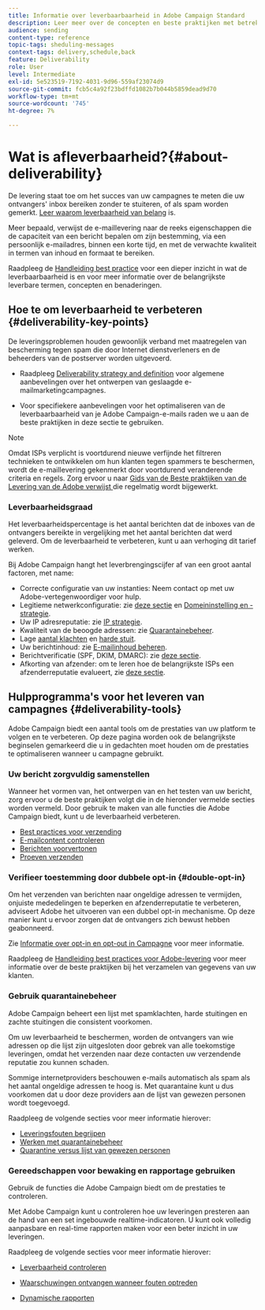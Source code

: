 ```yaml
---
title: Informatie over leverbaarbaarheid in Adobe Campaign Standard
description: Leer meer over de concepten en beste praktijken met betrekking tot leverbaarheid evenals de hulpmiddelen die door Adobe Campaign Standard worden aangeboden om het verzenden van uw leveringen te optimaliseren.
audience: sending
content-type: reference
topic-tags: sheduling-messages
context-tags: delivery,schedule,back
feature: Deliverability
role: User
level: Intermediate
exl-id: 5e523519-7192-4031-9d96-559af23074d9
source-git-commit: fcb5c4a92f23bdffd1082b7b044b5859dead9d70
workflow-type: tm+mt
source-wordcount: '745'
ht-degree: 7%

---
```


# Wat is afleverbaarheid?{#about-deliverability}

De levering staat toe om het succes van uw campagnes te meten die uw ontvangers&#39; inbox bereiken zonder te stuiteren, of als spam worden gemerkt. [Leer waarom leverbaarheid van belang](https://experienceleague.adobe.com/docs/deliverability-learn/deliverability-best-practice-guide/deliverability-strategy-and-definition.html#why-deliverability-matters) is.

Meer bepaald, verwijst de e-maillevering naar de reeks eigenschappen die de capaciteit van een bericht bepalen om zijn bestemming, via een persoonlijk e-mailadres, binnen een korte tijd, en met de verwachte kwaliteit in termen van inhoud en formaat te bereiken. <!--These characteristics fall into four main categories: data quality, message and content, sending infrastructure, and reputation. Together, they form the foundation of a successful email deliverability program.-->

Raadpleeg de [Handleiding best practice](https://experienceleague.adobe.com/docs/deliverability-learn/deliverability-best-practice-guide/introduction.html?lang=nl) voor een dieper inzicht in wat de leverbaarbaarheid is en voor meer informatie over de belangrijkste leverbare termen, concepten en benaderingen.

## Hoe te om leverbaarheid te verbeteren {#deliverability-key-points}

De leveringsproblemen houden gewoonlijk verband met maatregelen van bescherming tegen spam die door Internet dienstverleners en de beheerders van de postserver worden uitgevoerd.

* Raadpleeg [Deliverability strategy and definition](https://experienceleague.adobe.com/docs/deliverability-learn/deliverability-best-practice-guide/deliverability-strategy-and-definition.html) voor algemene aanbevelingen over het ontwerpen van geslaagde e-mailmarketingcampagnes.

* Voor specifiekere aanbevelingen voor het optimaliseren van de leverbaarbaarheid van je Adobe Campaign-e-mails raden we u aan de beste praktijken in deze sectie te gebruiken.

>[!NOTE]
>
>Omdat ISPs verplicht is voortdurend nieuwe verfijnde het filtreren technieken te ontwikkelen om hun klanten tegen spammers te beschermen, wordt de e-maillevering gekenmerkt door voortdurend veranderende criteria en regels. Zorg ervoor u naar [Gids van de Beste praktijken van de Levering van de Adobe verwijst ](https://experienceleague.adobe.com/docs/deliverability-learn/deliverability-best-practice-guide/introduction.html) die regelmatig wordt bijgewerkt.

### Leverbaarheidsgraad

Het leverbaarheidspercentage is het aantal berichten dat de inboxes van de ontvangers bereikte in vergelijking met het aantal berichten dat werd geleverd. Om de leverbaarheid te verbeteren, kunt u aan verhoging dit tarief werken.

Bij Adobe Campaign hangt het leverbrengingscijfer af van een groot aantal factoren, met name:

* Correcte configuratie van uw instanties: Neem contact op met uw Adobe-vertegenwoordiger voor hulp.
* Legitieme netwerkconfiguratie: zie [deze sectie](../../sending/using/optimize-delivery.md#network-config) en [Domeininstelling en -strategie](https://experienceleague.adobe.com/docs/deliverability-learn/deliverability-best-practice-guide/transition-process/infrastructure.html#domain-setup-and-strategy).
* Uw IP adresreputatie: zie [IP strategie](https://experienceleague.adobe.com/docs/deliverability-learn/deliverability-best-practice-guide/transition-process/infrastructure.html#ip-strategy).
* Kwaliteit van de beoogde adressen: zie [Quarantainebeheer](../../sending/using/optimize-delivery.md#quarantine-management).
* Lage [aantal klachten](https://experienceleague.adobe.com/docs/deliverability-learn/deliverability-best-practice-guide/metrics-for-deliverability/complaints.html) en [harde stuit](https://experienceleague.adobe.com/docs/deliverability-learn/deliverability-best-practice-guide/metrics-for-deliverability/bounces.html#hard-bounces).
* Uw berichtinhoud: zie [E-mailinhoud beheren](../../sending/using/control-email-content.md).
* Berichtverificatie (SPF, DKIM, DMARC): zie [deze sectie](https://experienceleague.adobe.com/docs/deliverability-learn/deliverability-best-practice-guide/transition-process/infrastructure.html#authentication).
* Afkorting van afzender: om te leren hoe de belangrijkste ISPs een afzenderreputatie evalueert, zie [deze sectie](https://experienceleague.adobe.com/docs/deliverability-learn/deliverability-best-practice-guide/internet-service-provider-specifics/overview.html).

## Hulpprogramma&#39;s voor het leveren van campagnes {#deliverability-tools}

Adobe Campaign biedt een aantal tools om de prestaties van uw platform te volgen en te verbeteren. Op deze pagina worden ook de belangrijkste beginselen gemarkeerd die u in gedachten moet houden om de prestaties te optimaliseren wanneer u campagne gebruikt.

### Uw bericht zorgvuldig samenstellen

Wanneer het vormen van, het ontwerpen van en het testen van uw bericht, zorg ervoor u de beste praktijken volgt die in de hieronder vermelde secties worden vermeld. Door gebruik te maken van alle functies die Adobe Campaign biedt, kunt u de leverbaarheid verbeteren.

* [Best practices voor verzending](../../sending/using/delivery-best-practices.md)
* [E-mailcontent controleren](../../sending/using/control-email-content.md)
* [Berichten voorvertonen](../../sending/using/previewing-messages.md)
* [Proeven verzenden](../../sending/using/sending-proofs.md)

### Verifieer toestemming door dubbele opt-in {#double-opt-in}

Om het verzenden van berichten naar ongeldige adressen te vermijden, onjuiste mededelingen te beperken en afzenderreputatie te verbeteren, adviseert Adobe het uitvoeren van een dubbel opt-in mechanisme. Op deze manier kunt u ervoor zorgen dat de ontvangers zich bewust hebben geabonneerd.

Zie [Informatie over opt-in en opt-out in Campagne](../../audiences/using/about-opt-in-and-opt-out-in-campaign.md) voor meer informatie.

Raadpleeg de [Handleiding best practices voor Adobe-levering](https://experienceleague.adobe.com/docs/deliverability-learn/deliverability-best-practice-guide/first-impressions/address-collection-and-list-growth.html#data-quality-and-hygiene) voor meer informatie over de beste praktijken bij het verzamelen van gegevens van uw klanten.

### Gebruik quarantainebeheer

Adobe Campaign beheert een lijst met spamklachten, harde stuitingen en zachte stuitingen die consistent voorkomen.

Om uw leverbaarheid te beschermen, worden de ontvangers van wie adressen op die lijst zijn uitgesloten door gebrek van alle toekomstige leveringen, omdat het verzenden naar deze contacten uw verzendende reputatie zou kunnen schaden.

Sommige internetproviders beschouwen e-mails automatisch als spam als het aantal ongeldige adressen te hoog is. Met quarantaine kunt u dus voorkomen dat u door deze providers aan de lijst van gewezen personen wordt toegevoegd.

Raadpleeg de volgende secties voor meer informatie hierover:

* [Leveringsfouten begrijpen](../../sending/using/understanding-delivery-failures.md)
* [Werken met quarantainebeheer](../../sending/using/understanding-quarantine-management.md)
* [Quarantine versus lijst van gewezen personen](../../sending/using/understanding-quarantine-management.md#quarantine-vs-denylist)

### Gereedschappen voor bewaking en rapportage gebruiken

Gebruik de functies die Adobe Campaign biedt om de prestaties te controleren.

Met Adobe Campaign kunt u controleren hoe uw leveringen presteren aan de hand van een set ingebouwde realtime-indicatoren. <!--For example, you can check the number of messages that are successfully executed, sent and delivered. You can also verify the number of messages that have been opened and the number of messages/links that have been clicked.-->U kunt ook volledig aanpasbare en real-time rapporten maken voor een beter inzicht in uw leveringen.

Raadpleeg de volgende secties voor meer informatie hierover:

* [Leverbaarheid controleren](../../sending/using/monitor-deliverability.md)

   <!--[Monitoring a delivery](../../sending/using/monitoring-a-delivery.md)-->
* [Waarschuwingen ontvangen wanneer fouten optreden](../../sending/using/receiving-alerts-when-failures-happen.md)
* [Dynamische rapporten](../../reporting/using/about-dynamic-reports.md)

<!--## General recommendations

NOT SURE TO KEEP

Here are a few additional recommendations when it comes to deliverability.

### Send to valid addresses {#valid-addresses}

Spammers often use address generators based on lists of frequent names and first names; in addition, they rarely process technical notifications sent back by mail servers. A high rate of invalid addresses is often interpreted as a sign of spam.

Double opt-in mechanisms and effective handling of technical bounce messages make it possible to avoid this.

### Reduce complaint rate {#reduce-complaint-rate}

ISPs usually have a prominent means of reporting a received message as spam. This makes it possible to identify unreliable sources. By rapidly honoring opt-out requests, making regular use of a given list, verifying consent through a double opt-in system, and implementing feedback loops, you can reduce complaint rates.

<!--Sending to honeypot addresses {#honeypot-addresses}
ISPs and other organizations (refer to https://www.projecthoneypot.org/) make use of mailboxes that do not correspond to physical persons but are created simply to trick spammers. These so-called "honey pot" addresses are published on the Web in order to be collected by spambots and thus catch illegitimate senders. The use of a double opt-in mechanism precludes this sort of address being added to a list. When using a third-party list, you must be sure of the methods employed by its maintainer.-->

<!--## Sending on a regular basis {#regular-deliveries}

Spammers make programmed deliveries to maintain their reputation over time. They sometimes need to adapt their marketing plan to meet the best practices imposed by the ISPs and so, after a peak in reputation (ramp-up), they configure regular deliveries.-->
